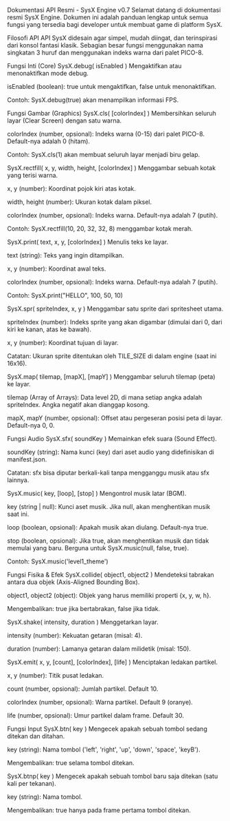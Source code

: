 Dokumentasi API Resmi - SysX Engine v0.7
Selamat datang di dokumentasi resmi SysX Engine. Dokumen ini adalah panduan lengkap untuk semua fungsi yang tersedia bagi developer untuk membuat game di platform SysX.

Filosofi API
API SysX didesain agar simpel, mudah diingat, dan terinspirasi dari konsol fantasi klasik. Sebagian besar fungsi menggunakan nama singkatan 3 huruf dan menggunakan indeks warna dari palet PICO-8.

Fungsi Inti (Core)
SysX.debug( isEnabled )
Mengaktifkan atau menonaktifkan mode debug.

isEnabled (boolean): true untuk mengaktifkan, false untuk menonaktifkan.

Contoh: SysX.debug(true) akan menampilkan informasi FPS.

Fungsi Gambar (Graphics)
SysX.cls( [colorIndex] )
Membersihkan seluruh layar (Clear Screen) dengan satu warna.

colorIndex (number, opsional): Indeks warna (0-15) dari palet PICO-8. Default-nya adalah 0 (hitam).

Contoh: SysX.cls(1) akan membuat seluruh layar menjadi biru gelap.

SysX.rectfill( x, y, width, height, [colorIndex] )
Menggambar sebuah kotak yang terisi warna.

x, y (number): Koordinat pojok kiri atas kotak.

width, height (number): Ukuran kotak dalam piksel.

colorIndex (number, opsional): Indeks warna. Default-nya adalah 7 (putih).

Contoh: SysX.rectfill(10, 20, 32, 32, 8) menggambar kotak merah.

SysX.print( text, x, y, [colorIndex] )
Menulis teks ke layar.

text (string): Teks yang ingin ditampilkan.

x, y (number): Koordinat awal teks.

colorIndex (number, opsional): Indeks warna. Default-nya adalah 7 (putih).

Contoh: SysX.print("HELLO", 100, 50, 10)

SysX.spr( spriteIndex, x, y )
Menggambar satu sprite dari spritesheet utama.

spriteIndex (number): Indeks sprite yang akan digambar (dimulai dari 0, dari kiri ke kanan, atas ke bawah).

x, y (number): Koordinat tujuan di layar.

Catatan: Ukuran sprite ditentukan oleh TILE_SIZE di dalam engine (saat ini 16x16).

SysX.map( tilemap, [mapX], [mapY] )
Menggambar seluruh tilemap (peta) ke layar.

tilemap (Array of Arrays): Data level 2D, di mana setiap angka adalah spriteIndex. Angka negatif akan dianggap kosong.

mapX, mapY (number, opsional): Offset atau pergeseran posisi peta di layar. Default-nya 0, 0.

Fungsi Audio
SysX.sfx( soundKey )
Memainkan efek suara (Sound Effect).

soundKey (string): Nama kunci (key) dari aset audio yang didefinisikan di manifest.json.

Catatan: sfx bisa diputar berkali-kali tanpa mengganggu musik atau sfx lainnya.

SysX.music( key, [loop], [stop] )
Mengontrol musik latar (BGM).

key (string | null): Kunci aset musik. Jika null, akan menghentikan musik saat ini.

loop (boolean, opsional): Apakah musik akan diulang. Default-nya true.

stop (boolean, opsional): Jika true, akan menghentikan musik dan tidak memulai yang baru. Berguna untuk SysX.music(null, false, true).

Contoh: SysX.music('level1_theme')

Fungsi Fisika & Efek
SysX.collide( object1, object2 )
Mendeteksi tabrakan antara dua objek (Axis-Aligned Bounding Box).

object1, object2 (object): Objek yang harus memiliki properti {x, y, w, h}.

Mengembalikan: true jika bertabrakan, false jika tidak.

SysX.shake( intensity, duration )
Menggetarkan layar.

intensity (number): Kekuatan getaran (misal: 4).

duration (number): Lamanya getaran dalam milidetik (misal: 150).

SysX.emit( x, y, [count], [colorIndex], [life] )
Menciptakan ledakan partikel.

x, y (number): Titik pusat ledakan.

count (number, opsional): Jumlah partikel. Default 10.

colorIndex (number, opsional): Warna partikel. Default 9 (oranye).

life (number, opsional): Umur partikel dalam frame. Default 30.

Fungsi Input
SysX.btn( key )
Mengecek apakah sebuah tombol sedang ditekan dan ditahan.

key (string): Nama tombol ('left', 'right', 'up', 'down', 'space', 'keyB').

Mengembalikan: true selama tombol ditekan.

SysX.btnp( key )
Mengecek apakah sebuah tombol baru saja ditekan (satu kali per tekanan).

key (string): Nama tombol.

Mengembalikan: true hanya pada frame pertama tombol ditekan.